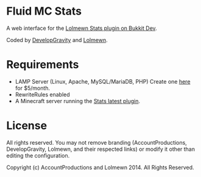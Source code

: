 Fluid MC Stats
==============

A web interface for the [Lolmewn Stats plugin on Bukkit Dev](http://pieuniversity.com/ILBg2).

Coded by [DevelopGravity](http://accountproductions.com) and [Lolmewn](http://pieuniversity.com/R2CMf).

Requirements
============

* LAMP Server (Linux, Apache, MySQL/MariaDB, PHP) Create one [here](http://pieuniversity.com/-CP5d) for $5/month.
* RewriteRules enabled
* A Minecraft server running the [Stats latest plugin](http://pieuniversity.com/ILBg2).

License
=======
All rights reserved. You may not remove branding (AccountProductions, DevelopGravity, Lolmewn, and their respected links) or modify it other than editing the configuration.


Copyright (c) AccountProductions and Lolmewn 2014. All Rights Reserved.